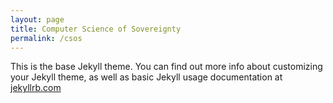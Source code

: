 ```yaml
---
layout: page
title: Computer Science of Sovereignty
permalink: /csos
---
```


This is the base Jekyll theme. You can find out more info about customizing your Jekyll theme, as well as basic Jekyll usage documentation at [jekyllrb.com](https://jekyllrb.com/)


